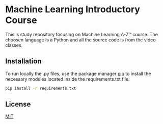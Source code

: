 # Machine Learning Introductory Course

This is study repository focusing on Machine Learning A-Z™ course. The choosen language is a Python and all the source code is from the video classes.

## Installation

To run locally the .py files, use the package manager [pip](https://pip.pypa.io/en/stable/) to install the necessary modules located inside the requirements.txt file.

```bash
pip install -r requirements.txt
```

## License

[MIT](https://choosealicense.com/licenses/mit/)